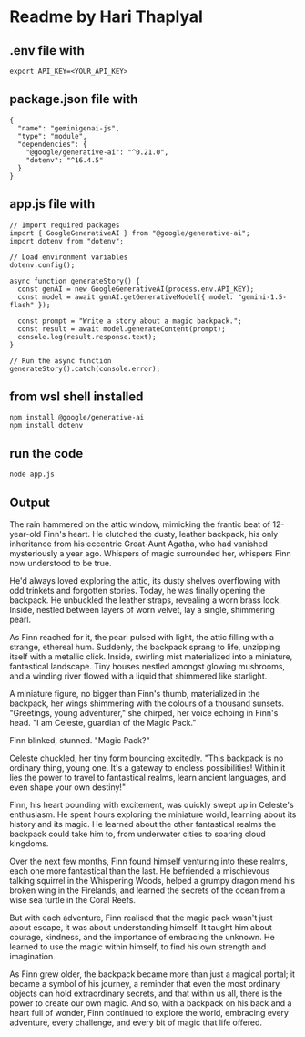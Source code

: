 # Readme by Hari Thaplyal

## .env file with
``` 
export API_KEY=<YOUR_API_KEY>
```

## package.json file with
```
{
  "name": "geminigenai-js",
  "type": "module",
  "dependencies": {
    "@google/generative-ai": "^0.21.0",
    "dotenv": "^16.4.5"
  }
}

```

## app.js file with
```
// Import required packages
import { GoogleGenerativeAI } from "@google/generative-ai";
import dotenv from "dotenv";

// Load environment variables
dotenv.config();

async function generateStory() {
  const genAI = new GoogleGenerativeAI(process.env.API_KEY);
  const model = await genAI.getGenerativeModel({ model: "gemini-1.5-flash" });

  const prompt = "Write a story about a magic backpack.";
  const result = await model.generateContent(prompt);
  console.log(result.response.text);
}

// Run the async function
generateStory().catch(console.error);

```

## from wsl shell installed
```
npm install @google/generative-ai
npm install dotenv
```


## run the code
```
node app.js
```

## Output
The rain hammered on the attic window, mimicking the frantic beat of 12-year-old Finn's heart. He clutched the dusty, leather backpack, his only inheritance from his eccentric Great-Aunt Agatha, who had vanished mysteriously a year ago. Whispers of magic surrounded her, whispers Finn now understood to be true.

He'd always loved exploring the attic, its dusty shelves overflowing with odd trinkets and forgotten stories. Today, he was finally opening the backpack.  He unbuckled the leather straps, revealing a worn brass lock. Inside, nestled between layers of worn velvet, lay a single, shimmering pearl.

As Finn reached for it, the pearl pulsed with light, the attic filling with a strange, ethereal hum. Suddenly, the backpack sprang to life, unzipping itself with a metallic click.  Inside, swirling mist materialized into a miniature, fantastical landscape. Tiny houses nestled amongst glowing mushrooms, and a winding river flowed with a liquid that shimmered like starlight.

A miniature figure, no bigger than Finn's thumb, materialized in the backpack, her wings shimmering with the colours of a thousand sunsets. "Greetings, young adventurer," she chirped, her voice echoing in Finn's head. "I am Celeste, guardian of the Magic Pack."

Finn blinked, stunned. "Magic Pack?"

Celeste chuckled, her tiny form bouncing excitedly. "This backpack is no ordinary thing, young one. It's a gateway to endless possibilities! Within it lies the power to travel to fantastical realms, learn ancient languages, and even shape your own destiny!"

Finn, his heart pounding with excitement, was quickly swept up in Celeste's enthusiasm. He spent hours exploring the miniature world, learning about its history and its magic. He learned about the other fantastical realms the backpack could take him to, from underwater cities to soaring cloud kingdoms.

Over the next few months, Finn found himself venturing into these realms, each one more fantastical than the last. He befriended a mischievous talking squirrel in the Whispering Woods, helped a grumpy dragon mend his broken wing in the Firelands, and learned the secrets of the ocean from a wise sea turtle in the Coral Reefs.

But with each adventure, Finn realised that the magic pack wasn't just about escape, it was about understanding himself. It taught him about courage, kindness, and the importance of embracing the unknown. He learned to use the magic within himself, to find his own strength and imagination.

As Finn grew older, the backpack became more than just a magical portal; it became a symbol of his journey, a reminder that even the most ordinary objects can hold extraordinary secrets, and that within us all, there is the power to create our own magic. And so, with a backpack on his back and a heart full of wonder, Finn continued to explore the world, embracing every adventure, every challenge, and every bit of magic that life offered.
